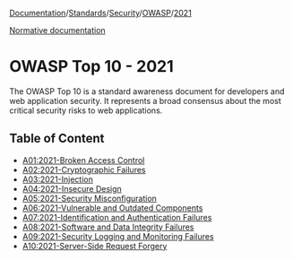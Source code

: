 [Documentation](../../../../index.md)/[Standards](../../../index.md)/[Security](../../index.md)/[OWASP](../index.md)/[2021](index.md)

[Normative documentation](https://owasp.org/Top10/)
# OWASP Top 10 - 2021

The OWASP Top 10 is a standard awareness document for developers and web application security. 
It represents a broad consensus about the most critical security risks to web applications.

## Table of Content
- [A01:2021-Broken Access Control](2021/a01-2021.md)
- [A02:2021-Cryptographic Failures](2021/a02-2021.md)
- [A03:2021-Injection](2021/a03-2021.md)
- [A04:2021-Insecure Design](2021/a04-2021.md)
- [A05:2021-Security Misconfiguration](2021/a05-2021.md)
- [A06:2021-Vulnerable and Outdated Components](2021/a06-2021.md)
- [A07:2021-Identification and Authentication Failures](2021/a07-2021.md)
- [A08:2021-Software and Data Integrity Failures](2021/a08-2021.md)
- [A09:2021-Security Logging and Monitoring Failures](2021/a09-2021.md)
- [A10:2021-Server-Side Request Forgery](2021/a10-2021.md)

